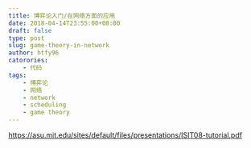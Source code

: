 ```yaml
---
title: 博弈论入门/在网络方面的应用
date: 2018-04-14T23:55:00+08:00
draft: false
type: post
slug: game-theory-in-network
author: htfy96
catorories:
    - 代码
tags:
    - 博弈论
    - 网络
    - network
    - scheduling
    - game theory
---
```


https://asu.mit.edu/sites/default/files/presentations/ISIT08-tutorial.pdf